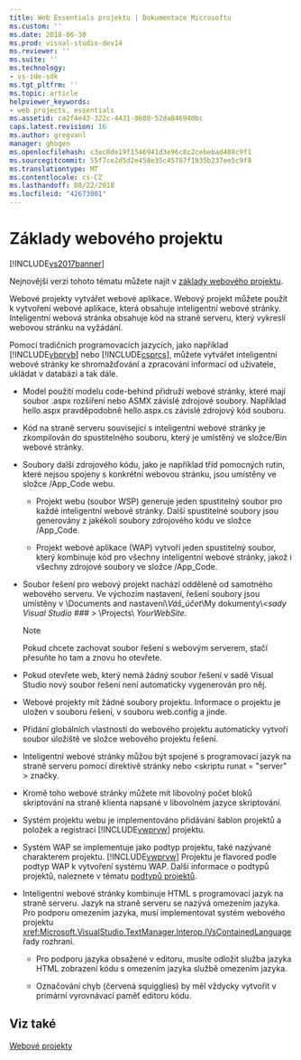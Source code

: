 ```yaml
---
title: Web Essentials projektu | Dokumentace Microsoftu
ms.custom: ''
ms.date: 2018-06-30
ms.prod: visual-studio-dev14
ms.reviewer: ''
ms.suite: ''
ms.technology:
- vs-ide-sdk
ms.tgt_pltfrm: ''
ms.topic: article
helpviewer_keywords:
- web projects, essentials
ms.assetid: ca2f4e43-322c-4431-8680-52da846940bc
caps.latest.revision: 16
ms.author: gregvanl
manager: ghogen
ms.openlocfilehash: c3ec8de19f1546941d3e96c8c2cebebad408c9f1
ms.sourcegitcommit: 55f7ce2d5d2e458e35c45787f1935b237ee5c9f8
ms.translationtype: MT
ms.contentlocale: cs-CZ
ms.lasthandoff: 08/22/2018
ms.locfileid: "42673001"
---
```

# <a name="web-project-essentials"></a>Základy webového projektu
[!INCLUDE[vs2017banner](../../includes/vs2017banner.md)]

Nejnovější verzi tohoto tématu můžete najít v [základy webového projektu](https://docs.microsoft.com/visualstudio/extensibility/internals/web-project-essentials).  
  
Webové projekty vytvářet webové aplikace. Webový projekt můžete použít k vytvoření webové aplikace, která obsahuje inteligentní webové stránky. Inteligentní webová stránka obsahuje kód na straně serveru, který vykreslí webovou stránku na vyžádání.  
  
 Pomocí tradičních programovacích jazycích, jako například [!INCLUDE[vbprvb](../../includes/vbprvb-md.md)] nebo [!INCLUDE[csprcs](../../includes/csprcs-md.md)], můžete vytvářet inteligentní webové stránky ke shromažďování a zpracování informací od uživatele, ukládat v databázi a tak dále.  
  
-   Model použití modelu code-behind přidruží webové stránky, které mají soubor .aspx rozšíření nebo ASMX závislé zdrojové soubory. Například hello.aspx pravděpodobně hello.aspx.cs závislé zdrojový kód souboru.  
  
-   Kód na straně serveru související s inteligentní webové stránky je zkompilován do spustitelného souboru, který je umístěný ve složce/Bin webové stránky.  
  
-   Soubory další zdrojového kódu, jako je například tříd pomocných rutin, které nejsou spojeny s konkrétní webovou stránku, jsou umístěny ve složce /App_Code webu.  
  
    -   Projekt webu (soubor WSP) generuje jeden spustitelný soubor pro každé inteligentní webové stránky. Další spustitelné soubory jsou generovány z jakékoli soubory zdrojového kódu ve složce /App_Code.  
  
    -   Projekt webové aplikace (WAP) vytvoří jeden spustitelný soubor, který kombinuje kód pro všechny inteligentní webové stránky, jakož i všechny zdrojové soubory ve složce /App_Code.  
  
-   Soubor řešení pro webový projekt nachází odděleně od samotného webového serveru. Ve výchozím nastavení, řešení soubory jsou umístěny v \Documents and nastavení\\*Váš_účet*\My dokumenty\\*\<sady Visual Studio ### >* \Projects\\ *YourWebSite*.  
  
    > [!NOTE]
    >  Pokud chcete zachovat soubor řešení s webovým serverem, stačí přesuňte ho tam a znovu ho otevřete.  
  
-   Pokud otevřete web, který nemá žádný soubor řešení v sadě Visual Studio nový soubor řešení není automaticky vygenerován pro něj.  
  
-   Webové projekty mít žádné soubory projektu. Informace o projektu je uložen v souboru řešení, v souboru web.config a jinde.  
  
-   Přidání globálních vlastností do webového projektu automaticky vytvoří soubor úložiště ve složce webového projektu řešení.  
  
-   Inteligentní webové stránky můžou být spojené s programovací jazyk na straně serveru pomocí direktivě stránky nebo \<skriptu runat = "server" > značky.  
  
-   Kromě toho webové stránky můžete mít libovolný počet bloků skriptování na straně klienta napsané v libovolném jazyce skriptování.  
  
-   Systém projektu webu je implementováno přidávání šablon projektů a položek a registraci [!INCLUDE[vwprvw](../../includes/vwprvw-md.md)] projektu.  
  
-   Systém WAP se implementuje jako podtyp projektu, také nazývané charakterem projektu. [!INCLUDE[vwprvw](../../includes/vwprvw-md.md)] Projektu je flavored podle podtyp WAP k vytvoření systému WAP. Další informace o podtypů projektů, naleznete v tématu [podtypů projektů](../../extensibility/internals/project-subtypes.md).  
  
-   Inteligentní webové stránky kombinuje HTML s programovací jazyk na straně serveru. Jazyk na straně serveru se nazývá omezením jazyka. Pro podporu omezením jazyka, musí implementovat systém webového projektu <xref:Microsoft.VisualStudio.TextManager.Interop.IVsContainedLanguage> řady rozhraní.  
  
    -   Pro podporu jazyka obsažené v editoru, musíte odložit služba jazyka HTML zobrazení kódu s omezením jazyka službě omezením jazyka.  
  
    -   Označování chyb (červená squigglies) by měl vždycky vytvořit v primární vyrovnávací paměť editoru kódu.  
  
## <a name="see-also"></a>Viz také  
 [Webové projekty](../../extensibility/internals/web-projects.md)

